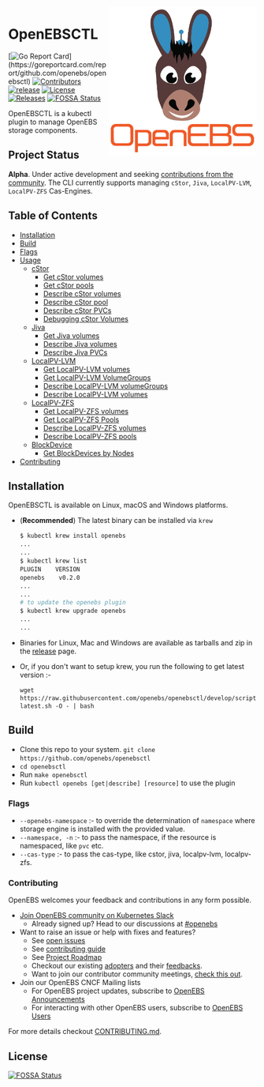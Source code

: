 <img width="300" align="right" alt="OpenEBS Logo" src="https://raw.githubusercontent.com/cncf/artwork/master/projects/openebs/stacked/color/openebs-stacked-color.png" xmlns="http://www.w3.org/1999/html">

# OpenEBSCTL


[![Go Report Card](https://goreportcard.com/badge/github.com/openebs/openebsctl?)](https://goreportcard.com/report/github.com/openebs/openebsctl)
[![Contributors](https://img.shields.io/github/contributors/openebs/openebsctl)](https://github.com/openebs/openebsctl/graphs/contributors)
[![release](https://img.shields.io/github/release-pre/openebs/openebsctl.svg)](https://github.com/openebs/openebsctl/releases)
[![License](https://img.shields.io/badge/License-Apache%202.0-blue.svg)](https://github.com/mum4k/termdash/blob/master/LICENSE)
[![Releases](https://img.shields.io/github/downloads/openebs/openebsctl/total.svg)](https://github.com//openebs/openebsctl/releases)
[![FOSSA Status](https://app.fossa.com/api/projects/git%2Bgithub.com%2Fopenebs%2Fopenebsctl.svg?type=shield)](https://app.fossa.com/projects/git%2Bgithub.com%2Fopenebs%2Fopenebsctl?ref=badge_shield)



OpenEBSCTL is a kubectl plugin to manage OpenEBS storage components.


## Project Status

**Alpha**. Under active development and seeking [contributions from the community](#contributing).
The CLI currently supports managing `cStor`, `Jiva`, `LocalPV-LVM`, `LocalPV-ZFS` Cas-Engines.

## Table of Contents
* [Installation](#installation)
* [Build](#build)
* [Flags](#flags)
* [Usage](#usage)
  * [cStor](docs/cstor/README.md#cstor)
    * [Get cStor volumes](docs/cstor/README.md#get-cstor-volumes)
    * [Get cStor pools](docs/cstor/README.md#get-cstor-pools)
    * [Describe cStor volumes](docs/cstor/README.md#describe-cstor-volumes)
    * [Describe cStor pool](docs/cstor/README.md#describe-cstor-pool)
    * [Describe cStor PVCs](docs/cstor/README.md#describe-pvcs)
    * [Debugging cStor Volumes](docs/cstor/README.md##debugging-cstor-volumes)
  * [Jiva](docs/jiva/README.md#jiva)
    * [Get Jiva volumes](docs/jiva/README.md#get-jiva-volumes)
    * [Describe Jiva volumes](docs/jiva/README.md#describe-jiva-volumes)
    * [Describe Jiva PVCs](docs/jiva/README.md#describe-jiva-pvcs)
  * [LocalPV-LVM](docs/localpv-lvm/README.md#localpv-lvm)
    * [Get LocalPV-LVM volumes](docs/localpv-lvm/README.md#get-localpv-lvm-volumes)
    * [Get LocalPV-LVM VolumeGroups](docs/localpv-lvm/README.md#get-localpv-lvm-volumegroups)
    * [Describe LocalPV-LVM volumeGroups](docs/localpv-lvm/README.md#describe-localpv-lvm-volumeGroups)
    * [Describe LocalPV-LVM volumes](docs/localpv-lvm/README.md#describe-localpv-lvm-volumes)
  * [LocalPV-ZFS](docs/localpv-zfs/README.md#localpv-zfs)
    * [Get LocalPV-ZFS volumes](docs/localpv-zfs/README.md#get-localpv-zfs-volumes)
    * [Get LocalPV-ZFS Pools](docs/localpv-zfs/README.md#get-localpv-zfs-pools)
    * [Describe LocalPV-ZFS volumes](docs/localpv-zfs/README.md#describe-localpv-zfs-volumes)
    * [Describe LocalPV-ZFS pools](docs/localpv-zfs/README.md#describe-localpv-zfs-pools)
  * [BlockDevice](docs/cstor/README.md#blockdevice)
    * [Get BlockDevices by Nodes](docs/cstor/README.md#get-blockdevices-by-nodes)
* [Contributing](#contributing)

## Installation

OpenEBSCTL is available on Linux, macOS and Windows platforms.

* (**Recommended**) The latest binary can be installed via `krew`
  ```bash
  $ kubectl krew install openebs
  ...
  ...
  $ kubectl krew list
  PLUGIN    VERSION
  openebs    v0.2.0
  ...
  ...
  # to update the openebs plugin
  $ kubectl krew upgrade openebs
  ...
  ...
  ```

* Binaries for Linux, Mac and Windows are available as tarballs and zip in the [release](https://github.com/openebs/openebsctl/releases) page.
* Or, if you don't want to setup krew, you run the following to get latest version :-
   ```shell
   wget https://raw.githubusercontent.com/openebs/openebsctl/develop/scripts/install-latest.sh -O - | bash

## Build

- Clone this repo to your system. `git clone https://github.com/openebs/openebsctl`
- `cd openebsctl`
- Run `make openebsctl`
- Run `kubectl openebs [get|describe] [resource]` to use the plugin

### Flags

* `--openebs-namespace` :- to override the determination of `namespace` where storage engine is installed with the provided value.
* `--namespace, -n` :- to pass the namespace, if the resource is namespaced, like `pvc` etc.
* `--cas-type` :- to pass the cas-type, like cstor, jiva, localpv-lvm, localpv-zfs.

### Contributing

OpenEBS welcomes your feedback and contributions in any form possible.

- [Join OpenEBS community on Kubernetes Slack](https://kubernetes.slack.com)
    - Already signed up? Head to our discussions at [#openebs](https://kubernetes.slack.com/messages/openebs/)
- Want to raise an issue or help with fixes and features?
    - See [open issues](https://github.com/openebs/openebs/issues)
    - See [contributing guide](./CONTRIBUTING.md)
    - See [Project Roadmap](https://github.com/openebs/openebsctl/projects/1)
    - Checkout our existing [adopters](https://github.com/openebs/openebs/tree/master/adopters) and their [feedbacks](https://github.com/openebs/openebs/issues/2719).
    - Want to join our contributor community meetings, [check this out](https://hackmd.io/mfG78r7MS86oMx8oyaV8Iw?view).
- Join our OpenEBS CNCF Mailing lists
    - For OpenEBS project updates, subscribe to [OpenEBS Announcements](https://lists.cncf.io/g/cncf-openebs-announcements)
    - For interacting with other OpenEBS users, subscribe to [OpenEBS Users](https://lists.cncf.io/g/cncf-openebs-users)


For more details checkout [CONTRIBUTING.md](./CONTRIBUTING.md).



## License
[![FOSSA Status](https://app.fossa.com/api/projects/git%2Bgithub.com%2Fopenebs%2Fopenebsctl.svg?type=large)](https://app.fossa.com/projects/git%2Bgithub.com%2Fopenebs%2Fopenebsctl?ref=badge_large)
